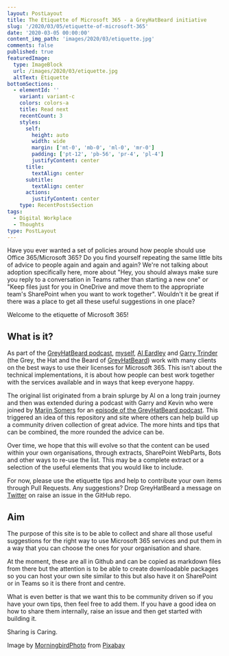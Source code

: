 ```yaml
---
layout: PostLayout
title: The Etiquette of Microsoft 365 - a GreyHatBeard initiative
slug: '/2020/03/05/etiquette-of-microsoft-365'
date: '2020-03-05 00:00:00'
content_img_path: 'images/2020/03/etiquette.jpg'
comments: false
published: true
featuredImage:
  type: ImageBlock
  url: /images/2020/03/etiquette.jpg
  altText: Etiquette
bottomSections:
  - elementId: ''
    variant: variant-c
    colors: colors-a
    title: Read next
    recentCount: 3
    styles:
      self:
        height: auto
        width: wide
        margin: ['mt-0', 'mb-0', 'ml-0', 'mr-0']
        padding: ['pt-12', 'pb-56', 'pr-4', 'pl-4']
        justifyContent: center
      title:
        textAlign: center
      subtitle:
        textAlign: center
      actions:
        justifyContent: center
    type: RecentPostsSection
tags:
  - Digital Workplace
  - Thoughts
type: PostLayout
---
```


Have you ever wanted a set of policies around how people should use Office 365/Microsoft 365? Do you find yourself repeating the same little bits of advice to people again and again and again? We're not talking about adoption specifically here, more about "Hey, you should always make sure you reply to a conversation in Teams rather than starting a new one" or "Keep files just for you in OneDrive and move them to the appropriate team's SharePoint when you want to work together". Wouldn't it be great if there was a place to get all these useful suggestions in one place?

Welcome to the etiquette of Microsoft 365!

## What is it?

As part of the [GreyHatBeard podcast](https://www.greyhatbeard.com/), [myself](https://twitter.com/kevmcdonk), [Al Eardley](https://twitter.com/al_eardley) and [Garry Trinder](https://twitter.com/garrytrinder) (the Grey, the Hat and the Beard of [GreyHatBeard](https://twitter.com/greyhatbeard)) work with many clients on the best ways to use their licenses for Microsoft 365. This isn't about the technical implementations, it is about how people can best work together with the services available and in ways that keep everyone happy.

The original list originated from a brain splurge by Al on a long train journey and then was extended during a podcast with Garry and Kevin who were joined by [Marijn Somers](https://twitter.com/marijnsomers) for an [episode of the GreyHatBeard podcast](https://www.greyhatbeard.com/2020-02-21-show4part2/). This triggered an idea of this repository and site where others can help build up a community driven collection of great advice. The more hints and tips that can be combined, the more rounded the advice can be.

Over time, we hope that this will evolve so that the content can be used within your own organisations, through extracts, SharePoint WebParts, Bots and other ways to re-use the list. This may be a complete extract or a selection of the useful elements that you would like to include.

For now, please use the etiquette tips and help to contribute your own items through Pull Requests. Any suggestions? Drop GreyHatBeard a message on [Twitter](https://twitter.com/greyhatbeard) on raise an issue in the GitHub repo.

## Aim

The purpose of this site is to be able to collect and share all those useful suggestions for the right way to use Microsoft 365 services and put them in a way that you can choose the ones for your organisation and share.

At the moment, these are all in Github and can be copied as markdown files from there but the attention is to be able to create downloadable packages so you can host your own site similar to this but also have it on SharePoint or in Teams so it is there front and centre.

What is even better is that we want this to be community driven so if you have your own tips, then feel free to add them. If you have a good idea on how to share them internally, raise an issue and then get started with building it.

Sharing is Caring.

Image by [MorningbirdPhoto](https://pixabay.com/users/MorningbirdPhoto-129488) from [Pixabay](https://pixabay.com)
